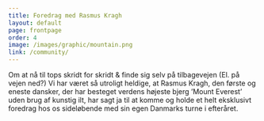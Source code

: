 ```yaml
---
title: Foredrag med Rasmus Kragh
layout: default
page: frontpage
order: 4
image: /images/graphic/mountain.png
link: /community/
---
```

Om at nå til tops skridt for skridt & finde sig selv på tilbagevejen (El. på vejen ned?)
Vi har været så utroligt heldige, at Rasmus Kragh, den første og eneste dansker, der har besteget verdens højeste bjerg ’Mount Everest’ uden brug af kunstig ilt, har sagt ja til at komme og holde et helt eksklusivt foredrag hos os sideløbende med sin egen Danmarks turne i efteråret.